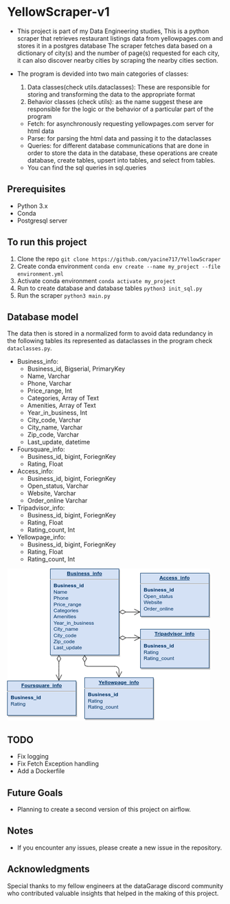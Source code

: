 # YellowScraper-v1
- This project is part of my Data Engineering studies, This is a python scraper that retrieves restaurant listings data from yellowpages.com and stores it in a postgres database
The scraper fetches data based on a dictionary of city(s) and the number of page(s) requested for each city, it can also discover nearby cities by scraping the nearby cities section.

- The program is devided into two main categories of classes:
  1. Data classes(check utils.dataclasses):
  These are responsible for storing and transforming the data to the appropriate format
  2. Behavior classes (check utils):
  as the name suggest these are responsible for the logic or the behavior of a particular part of the program
    - Fetch: for asynchronously requesting yellowpages.com server for html data
    - Parse: for parsing the html data and passing it to the dataclasses
    - Queries: for different database communications that are done in order to store the data in the database, these operations are create database, create tables, upsert into tables, and select from tables. 
    - You can find the sql queries in sql.queries
  

## Prerequisites
- Python 3.x
- Conda
- Postgresql server

## To run this project
1) Clone the repo `git clone https://github.com/yacine717/YellowScraper`
2) Create conda environment `conda env create --name my_project --file environment.yml`
3) Activate conda environment `conda activate my_project` 
4) Run to create database and database tables `python3 init_sql.py`
5) Run the scraper `python3 main.py`

## Database model
The data then is stored in a normalized form to avoid data redundancy in the following tables
its represented as dataclasses in the program check `dataclasses.py`.
- Business_info:
  - Business_id, Bigserial, PrimaryKey
  - Name, Varchar
  - Phone, Varchar
  - Price_range, Int
  - Categories, Array of Text
  - Amenities, Array of Text
  - Year_in_business, Int
  - City_code, Varchar
  - City_name, Varchar
  - Zip_code, Varchar
  - Last_update, datetime
- Foursquare_info:
  - Business_id, bigint, ForiegnKey
  - Rating, Float
- Access_info:
  - Business_id, bigint, ForiegnKey
  - Open_status, Varchar
  - Website, Varchar
  - Order_online Varchar
- Tripadvisor_info:
  - Business_id, bigint, ForiegnKey
  - Rating, Float
  - Rating_count, Int
- Yellowpage_info:
  - Business_id, bigint, ForiegnKey
  - Rating, Float
  - Rating_count, Int

![Database Diagram](assets/database_model.png)

## TODO
  - Fix logging
  - Fix Fetch Exception handling
  - Add a Dockerfile

## Future Goals
  - Planning to create a second version of this project on airflow.

## Notes
- If you encounter any issues, please create a new issue in the repository.

## Acknowledgments
Special thanks to my fellow engineers at the dataGarage discord community who contributed valuable insights that helped in the making of this project.

